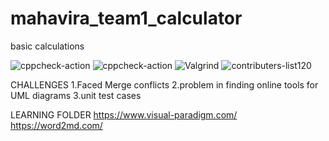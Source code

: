 # mahavira_team1_calculator
 basic calculations

![cppcheck-action](https://github.com/99003578/mahavira_team1_calculator/workflows/cppcheck-action/badge.svg)
![cppcheck-action](https://github.com/99003578/mahavira_team1_calculator/workflows/cppcheck-action/badge.svg)
![Valgrind](https://github.com/99003578/mahavira_team1_calculator/workflows/Valgrind/badge.svg)
![contributers-list120](https://user-images.githubusercontent.com/78539923/107115849-62af3f00-6895-11eb-8f2f-a29f25710d96.jpg)

CHALLENGES 
 1.Faced Merge conflicts 
 2.problem in finding online tools for UML diagrams
 3.unit test cases
 
 LEARNING FOLDER
 https://www.visual-paradigm.com/
 https://word2md.com/
